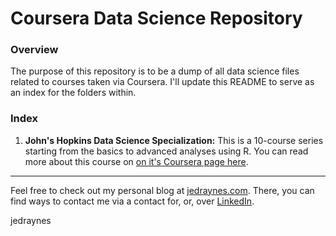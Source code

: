 # Coursera Data Science Repository

### Overview
The purpose of this repository is to be a dump of all data science files related to courses taken via Coursera. I'll update this README to serve as an index for the folders within.

### Index
1. **John's Hopkins Data Science Specialization:** This is a 10-course series starting from the basics to advanced analyses using R. You can read more about this course on [on it's Coursera page here](https://www.coursera.org/specializations/jhu-data-science).


---
Feel free to check out my personal blog at [jedraynes.com](https://www.jedraynes.com). There, you can find ways to contact me via a contact for, or, over [LinkedIn](https://www.linkedin.com/in/jedraynes/).

jedraynes
